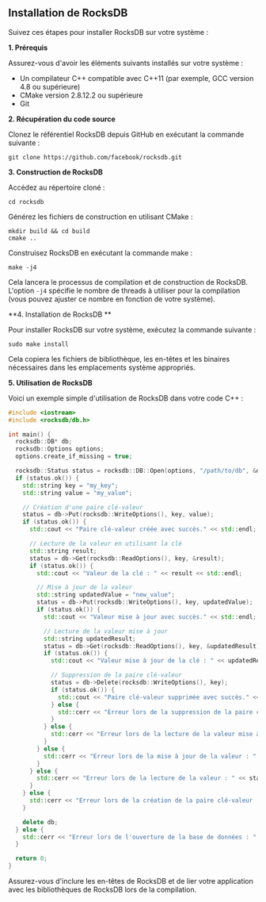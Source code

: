 ## Installation de RocksDB

Suivez ces étapes pour installer RocksDB sur votre système :

**1. Prérequis**

Assurez-vous d'avoir les éléments suivants installés sur votre système :

- Un compilateur C++ compatible avec C++11 (par exemple, GCC version 4.8 ou supérieure)
- CMake version 2.8.12.2 ou supérieure
- Git

**2. Récupération du code source**

Clonez le référentiel RocksDB depuis GitHub en exécutant la commande suivante :

```
git clone https://github.com/facebook/rocksdb.git
```

**3. Construction de RocksDB**

Accédez au répertoire cloné :

```
cd rocksdb
```

Générez les fichiers de construction en utilisant CMake :

```
mkdir build && cd build
cmake ..
```

Construisez RocksDB en exécutant la commande make :

```
make -j4
```

Cela lancera le processus de compilation et de construction de RocksDB. L'option `-j4` spécifie le nombre de threads à utiliser pour la compilation (vous pouvez ajuster ce nombre en fonction de votre système).

**4. Installation de RocksDB **

Pour installer RocksDB sur votre système, exécutez la commande suivante :

```
sudo make install
```

Cela copiera les fichiers de bibliothèque, les en-têtes et les binaires nécessaires dans les emplacements système appropriés.

**5. Utilisation de RocksDB**

Voici un exemple simple d'utilisation de RocksDB dans votre code C++ :

```cpp
#include <iostream>
#include <rocksdb/db.h>

int main() {
  rocksdb::DB* db;
  rocksdb::Options options;
  options.create_if_missing = true;

  rocksdb::Status status = rocksdb::DB::Open(options, "/path/to/db", &db);
  if (status.ok()) {
    std::string key = "my_key";
    std::string value = "my_value";

    // Création d'une paire clé-valeur
    status = db->Put(rocksdb::WriteOptions(), key, value);
    if (status.ok()) {
      std::cout << "Paire clé-valeur créée avec succès." << std::endl;

      // Lecture de la valeur en utilisant la clé
      std::string result;
      status = db->Get(rocksdb::ReadOptions(), key, &result);
      if (status.ok()) {
        std::cout << "Valeur de la clé : " << result << std::endl;

        // Mise à jour de la valeur
        std::string updatedValue = "new_value";
        status = db->Put(rocksdb::WriteOptions(), key, updatedValue);
        if (status.ok()) {
          std::cout << "Valeur mise à jour avec succès." << std::endl;

          // Lecture de la valeur mise à jour
          std::string updatedResult;
          status = db->Get(rocksdb::ReadOptions(), key, &updatedResult);
          if (status.ok()) {
            std::cout << "Valeur mise à jour de la clé : " << updatedResult << std::endl;

            // Suppression de la paire clé-valeur
            status = db->Delete(rocksdb::WriteOptions(), key);
            if (status.ok()) {
              std::cout << "Paire clé-valeur supprimée avec succès." << std::endl;
            } else {
              std::cerr << "Erreur lors de la suppression de la paire clé-valeur : " << status.ToString() << std::endl;
            }
          } else {
            std::cerr << "Erreur lors de la lecture de la valeur mise à jour : " << status.ToString() << std::endl;
          }
        } else {
          std::cerr << "Erreur lors de la mise à jour de la valeur : " << status.ToString() << std::endl;
        }
      } else {
        std::cerr << "Erreur lors de la lecture de la valeur : " << status.ToString() << std::endl;
      }
    } else {
      std::cerr << "Erreur lors de la création de la paire clé-valeur : " << status.ToString() << std::endl;
    }

    delete db;
  } else {
    std::cerr << "Erreur lors de l'ouverture de la base de données : " << status.ToString() << std::endl;
  }

  return 0;
}

```

Assurez-vous d'inclure les en-têtes de RocksDB et de lier votre application avec les bibliothèques de RocksDB lors de la compilation.
